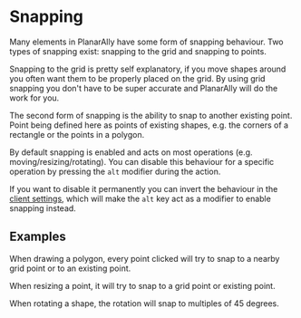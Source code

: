 # Snapping

Many elements in PlanarAlly have some form of snapping behaviour.
Two types of snapping exist: snapping to the grid and snapping to points.

Snapping to the grid is pretty self explanatory, if you move shapes around you often want them to be properly placed on the grid.
By using grid snapping you don't have to be super accurate and PlanarAlly will do the work for you.

The second form of snapping is the ability to snap to another existing point.
Point being defined here as points of existing shapes, e.g. the corners of a rectangle or the points in a polygon.

By default snapping is enabled and acts on most operations (e.g. moving/resizing/rotating).
You can disable this behaviour for a specific operation by pressing the `alt` modifier during the action.

If you want to disable it permanently you can invert the behaviour in the [client settings](/docs/player/settings/), which will make the `alt` key act as a modifier to enable snapping instead.

## Examples

When drawing a polygon, every point clicked will try to snap to a nearby grid point or to an existing point.

When resizing a point, it will try to snap to a grid point or existing point.

When rotating a shape, the rotation will snap to multiples of 45 degrees.
